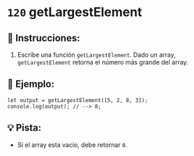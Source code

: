 # `120` getLargestElement

## 📝 Instrucciones:

1. Escribe una función `getLargestElement`. Dado un array, `getLargestElement` retorna el número más grande del array.

## 📎 Ejemplo:

```Js
let output = getLargestElement([5, 2, 8, 3]);
console.log(output); // --> 8;
```

## 💡 Pista:

+ Si el array esta vacío, debe retornar `0`.
